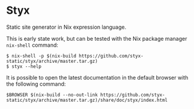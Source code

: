 # Styx

Static site generator in Nix expression language.

This is early state work, but can be tested with the Nix package manager `nix-shell` command:

```
$ nix-shell -p $(nix-build https://github.com/styx-static/styx/archive/master.tar.gz)
$ styx --help
```

It is possible to open the latest documentation in the default browser with the following command:

```
$BROWSER $(nix-build --no-out-link https://github.com/styx-static/styx/archive/master.tar.gz)/share/doc/styx/index.html
```

